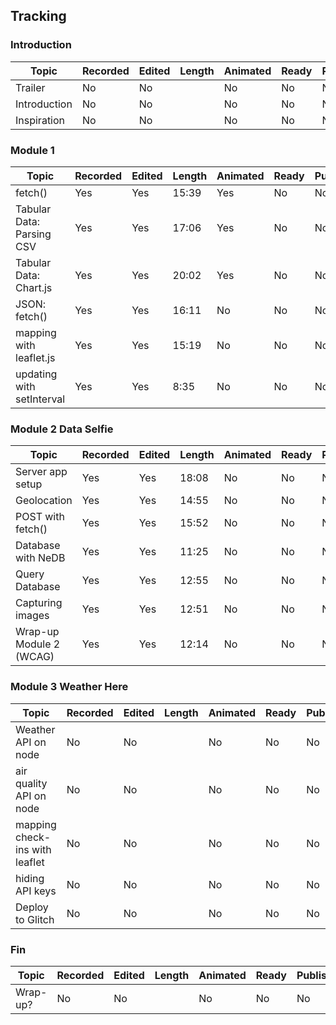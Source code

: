 ## Tracking

### Introduction

| Topic         | Recorded      | Edited        | Length        | Animated      |Ready     | Published     | 
| ------------- | ------------- | ------------- | ------------- | ------------- | ------------- |  ------------- |
| Trailer  | No  | No  | | No  | No  |No  |
| Introduction  | No  | No | | No  | No  |No  |
| Inspiration  | No  | No | | No  | No  |No  |

### Module 1

| Topic         | Recorded      | Edited        | Length        | Animated     |Ready     | Published     | 
| ------------- | ------------- | ------------- | ------------- | ------------- | ------------- |  ------------- |
| fetch()  | Yes  | Yes  | 15:39 | Yes | No  |No  |
| Tabular Data: Parsing CSV  | Yes  | Yes  | 17:06 | Yes |No  |No  |No  |
| Tabular Data: Chart.js | Yes  | Yes  | 20:02 | Yes | No  |No  |
| JSON: fetch() | Yes  | Yes  | 16:11 |No  |No  |No  |
| mapping with leaflet.js | Yes  | Yes  | 15:19 |No  |No  |No  |
| updating with setInterval | Yes  | Yes  | 8:35 |No  |No  |No  |

### Module 2 Data Selfie

| Topic         | Recorded      | Edited        | Length        | Animated      |Ready     | Published     | 
| ------------- | ------------- | ------------- | ------------- | ------------- | ------------- |  ------------- |
| Server app setup  | Yes  | Yes  | 18:08  | No  |No  |No  |
| Geolocation  | Yes  | Yes  | 14:55  | No  | No  |No  |
| POST with fetch() | Yes  | Yes  | 15:52  | No  |No  |No  |
| Database with NeDB | Yes  | Yes  | 11:25  | No  |No  |No  |
| Query Database | Yes  | Yes  | 12:55  | No  |No  |No  |
| Capturing images | Yes  | Yes  |  12:51 | No  |No  |No  |
| Wrap-up Module 2 (WCAG) | Yes  | Yes  | 12:14  | No  |No  |No  |

### Module 3 Weather Here

| Topic         | Recorded      | Edited        | Length        | Animated      |Ready     | Published     | 
| ------------- | ------------- | ------------- | ------------- | ------------- | ------------- |  ------------- |
| Weather API on node  | No  | No  |   |No  |No  |No  |
| air quality API on node  | No  | No  |   | No  | No  |No  |
| mapping check-ins with leaflet | No  | No  |  | No  |No  |No  |
| hiding API keys | No  | No  |   |No  |No  |No  |
| Deploy to Glitch | No  | No  |   |No  |No  |No  |

### Fin
| Topic         | Recorded      | Edited        | Length        | Animated      |Ready     | Published     | 
| ------------- | ------------- | ------------- | ------------- | ------------- | ------------- |  ------------- |
| Wrap-up?  | No  | No  |  | No  | No  |No  |


